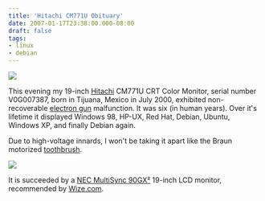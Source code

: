 ```yaml
---
title: 'Hitachi CM771U Obituary'
date: 2007-01-17T23:38:00.000-08:00
draft: false
tags: 
- linux
- debian
---
```


[![](http://bp2.blogger.com/_xmqk7LpXiyY/Ra8lsf08UDI/AAAAAAAAABU/qyiRk8cyxjA/s200/hitachi-cm771u.jpg)](http://bp2.blogger.com/_xmqk7LpXiyY/Ra8lsf08UDI/AAAAAAAAABU/qyiRk8cyxjA/s1600-h/hitachi-cm771u.jpg)  
  
This evening my 19-inch [Hitachi](http://www.hitachi.us/) CM771U CRT Color Monitor, serial number V0G007387, born in Tijuana, Mexico in July 2000, exhibited non-recoverable [electron gun](http://en.wikipedia.org/wiki/Electron_gun) malfunction. It was six (in human years). Over it's lifetime it displayed Windows 98, HP-UX, Red Hat, Debian, Ubuntu, Windows XP, and finally Debian again.  
  
Due to high-voltage innards, I won't be taking it apart like the Braun motorized [toothbrush](http://schultkl.blogspot.com/2006/05/power-toothbrush-replacement-after-12.html).  
  
[![](http://bp1.blogger.com/_xmqk7LpXiyY/Ra8ngP08UEI/AAAAAAAAABc/i7bZ-rDY5T4/s200/nec-multisync-90gx2.jpg)](http://bp1.blogger.com/_xmqk7LpXiyY/Ra8ngP08UEI/AAAAAAAAABc/i7bZ-rDY5T4/s1600-h/nec-multisync-90gx2.jpg)  
  
It is succeeded by a [NEC MultiSync 90GX²](http://www.necdisplay.com/products/ProductDetail.cfm?Product=437&ClassificationFamily=2&Classification=1&ProductGroup=LCD) 19-inch LCD monitor, recommended by [Wize.com](http://wize.com/monitors/reviews/nec-multisync-90gx2-silver-black-19-lcd-monitor).